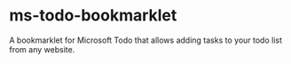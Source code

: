 # ms-todo-bookmarklet
A bookmarklet for Microsoft Todo that allows adding tasks to your todo list from any website.
